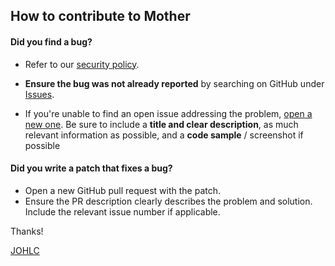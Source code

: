 ## How to contribute to Mother

#### **Did you find a bug?**
* Refer to our [security policy](https://github.com/JOHLC/Mother/blob/main/SECURITY.md).
* **Ensure the bug was not already reported** by searching on GitHub under [Issues](https://github.com/JOHLC/Mother/issues).

* If you're unable to find an open issue addressing the problem, [open a new one](https://github.com/JOHLC/Mother/issues/new). 
Be sure to include a **title and clear description**, as much relevant information as possible, and a **code sample** / screenshot if possible

#### **Did you write a patch that fixes a bug?**
* Open a new GitHub pull request with the patch.
* Ensure the PR description clearly describes the problem and solution. Include the relevant issue number if applicable.

Thanks!

[JOHLC](https://github.com/JOHLC/Mother/issues/new)

